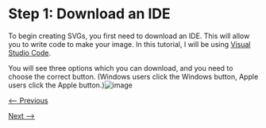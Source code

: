 # Step 1: Download an IDE

To begin creating SVGs, you first need to download an IDE. This will allow you to write code to make your image. In this tutorial, I will be using [Visual Studio Code](https://code.visualstudio.com/download).

You will see three options which you can download, and you need to choose the correct button. (Windows users click the Windows button, Apple users click the Apple button.)![image](https://user-images.githubusercontent.com/112105372/206321478-c1c0831c-ed3c-4621-af50-23923ad9948d.png)


[<-- Previous](background.md)

[Next -->](Step2.md)
